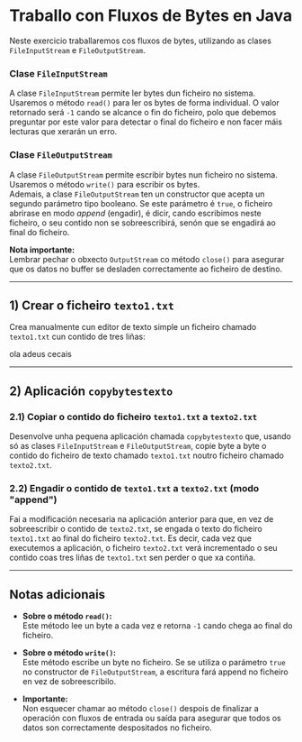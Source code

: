 # Traballo con Fluxos de Bytes en Java

Neste exercicio traballaremos cos fluxos de bytes, utilizando as clases `FileInputStream` e `FileOutputStream`.

### Clase `FileInputStream`
A clase `FileInputStream` permite ler bytes dun ficheiro no sistema. Usaremos o método `read()` para ler os bytes de forma individual. O valor retornado será `-1` cando se alcance o fin do ficheiro, polo que debemos preguntar por este valor para detectar o final do ficheiro e non facer máis lecturas que xerarán un erro.

### Clase `FileOutputStream`
A clase `FileOutputStream` permite escribir bytes nun ficheiro no sistema. Usaremos o método `write()` para escribir os bytes.  
Ademais, a clase `FileOutputStream` ten un constructor que acepta un segundo parámetro tipo booleano. Se este parámetro é `true`, o ficheiro abrirase en modo *append* (engadir), é dicir, cando escribimos neste ficheiro, o seu contido non se sobreescribirá, senón que se engadirá ao final do ficheiro.

**Nota importante:**  
Lembrar pechar o obxecto `OutputStream` co método `close()` para asegurar que os datos no buffer se desladen correctamente ao ficheiro de destino.

---

## 1) Crear o ficheiro `texto1.txt`

Crea manualmente cun editor de texto simple un ficheiro chamado `texto1.txt` cun contido de tres liñas:

ola adeus cecais

---

## 2) Aplicación `copybytestexto`

### 2.1) Copiar o contido do ficheiro `texto1.txt` a `texto2.txt`

Desenvolve unha pequena aplicación chamada `copybytestexto` que, usando só as clases `FileInputStream` e `FileOutputStream`, copie byte a byte o contido do ficheiro de texto chamado `texto1.txt` noutro ficheiro chamado `texto2.txt`.

### 2.2) Engadir o contido de `texto1.txt` a `texto2.txt` (modo "append")

Fai a modificación necesaria na aplicación anterior para que, en vez de sobreescribir o contido de `texto2.txt`, se engada o texto do ficheiro `texto1.txt` ao final do ficheiro `texto2.txt`. Es decir, cada vez que executemos a aplicación, o ficheiro `texto2.txt` verá incrementado o seu contido coas tres liñas de `texto1.txt` sen perder o que xa contiña.

---

## Notas adicionais

- **Sobre o método `read()`:**  
  Este método lee un byte a cada vez e retorna `-1` cando chega ao final do ficheiro.

- **Sobre o método `write()`:**  
  Este método escribe un byte no ficheiro. Se se utiliza o parámetro `true` no constructor de `FileOutputStream`, a escritura fará append no ficheiro en vez de sobreescribilo.

- **Importante:**  
  Non esquecer chamar ao método `close()` despois de finalizar a operación con fluxos de entrada ou saída para asegurar que todos os datos son correctamente despositados no ficheiro.
